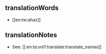 ## translationWords

* [[en:tw:ahaz]]

## translationNotes

* See: [[:en:ta:vol1:translate:translate_names]]
